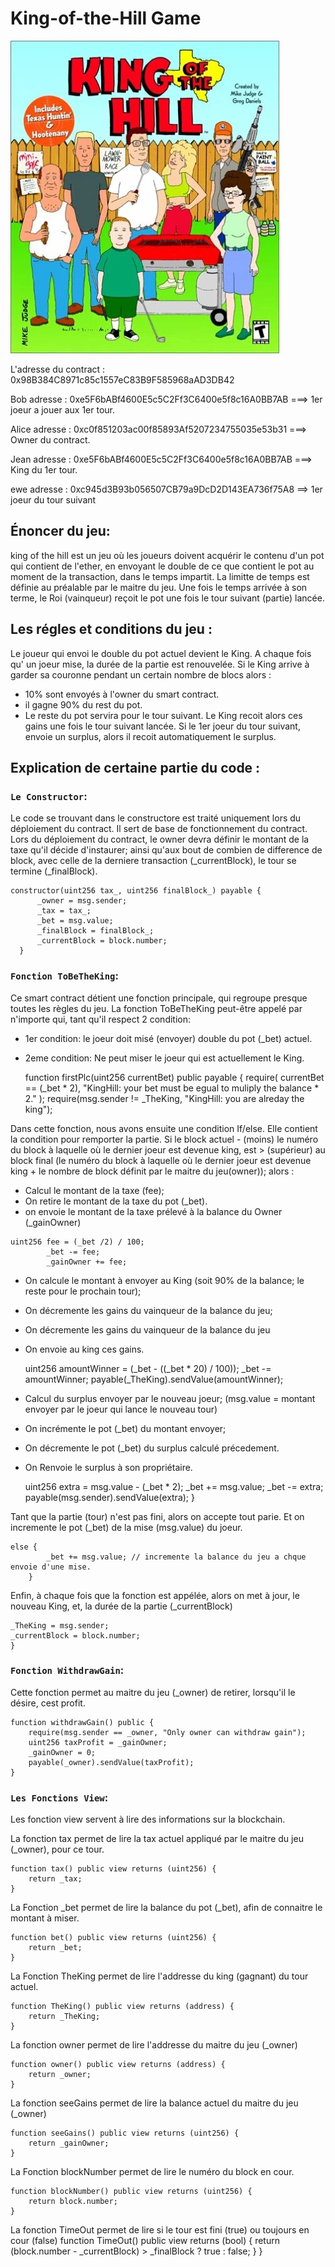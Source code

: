 # King-of-the-Hill Game
![King](King.jpg)

              
L'adresse du contract : 0x98B384C8971c85c1557eC83B9F585968aAD3DB42 

Bob adresse : 0xe5F6bABf4600E5c5C2Ff3C6400e5f8c16A0BB7AB  ===> 1er joeur a jouer aux 1er tour. 

Alice adresse : 0xc0f851203ac00f85893Af5207234755035e53b31 ===> Owner du contract. 

Jean adresse : 0xe5F6bABf4600E5c5C2Ff3C6400e5f8c16A0BB7AB ===> King du 1er tour.

ewe adresse :  0xc945d3B93b056507CB79a9DcD2D143EA736f75A8 ==> 1er joeur du tour suivant

## Énoncer du jeu: 

king of the hill est un jeu où les joueurs doivent acquérir le contenu d'un pot qui contient de l'ether, en envoyant le double de ce que contient le pot au moment de la transaction, dans le temps impartit. La limitte de temps  est définie au préalable par le maitre du jeu.  Une fois le temps arrivée à son terme, le Roi (vainqueur) reçoit le pot une fois le tour suivant (partie) lancée. 

## Les régles et conditions du jeu : 

Le joueur qui envoi le double du pot actuel devient le King.
A chaque fois qu' un joeur mise, la durée de la partie est renouvelée. 
Si le King arrive à garder sa couronne pendant un certain nombre de blocs alors : 
  - 10% sont envoyés à l'owner du smart contract.
  - il gagne 90% du rest du pot.
  - Le reste du pot servira pour le tour suivant. 
Le King recoit alors ces gains une fois le tour suivant lancée. 
Si le 1er joeur du tour suivant, envoie un surplus, alors il recoit automatiquement le surplus. 

## Explication de certaine partie du code : 
### `Le Constructor`: 
Le code se trouvant dans le constructore est traité uniquement lors du déploiement du contract. Il sert de base de fonctionnement du contract. 
Lors du déploiement du contract, le owner devra définir le montant de la taxe qu'il décide d'instaurer; ainsi qu'aux bout de combien de difference de block, avec celle de la derniere transaction (_currentBlock), le tour se termine (_finalBlock). 

    constructor(uint256 tax_, uint256 finalBlock_) payable {
          _owner = msg.sender;
          _tax = tax_;
          _bet = msg.value;
          _finalBlock = finalBlock_;
          _currentBlock = block.number;
      }


### `Fonction ToBeTheKing`:
Ce smart contract détient une fonction principale, qui regroupe presque toutes les règles du jeu.
La fonction ToBeTheKing peut-être appelé par n'importe qui, tant qu'il respect 2 condition:
 - 1er condition: le joeur doit misé (envoyer)  double du pot (_bet) actuel.
 - 2eme condition: Ne peut miser le joeur qui est actuellement le King.  

      function firstPlc(uint256 currentBet) public payable {
        require(
            currentBet == (_bet * 2),
            "KingHill: your bet must be egual to  muliply the balance * 2."
        ); 
        require(msg.sender != _TheKing, "KingHill: you are alreday the king"); 

  
Dans cette fonction, nous avons ensuite une condition If/else. Elle contient la condition pour remporter la partie. Si le block actuel - (moins) le numéro du block à laquelle où le dernier joeur est devenue king, est > (supérieur) au block final (le numéro du block à laquelle où le dernier joeur est devenue king + le nombre de block définit par le maitre du jeu(owner)); alors : 
  
  -  Calcul le montant de la taxe (fee);
  - On retire le montant de la taxe du pot (_bet). 
  -  on envoie le montant de la taxe prélevé à la balance du Owner (_gainOwner)

    uint256 fee = (_bet /2) / 100; 
            _bet -= fee;
            _gainOwner += fee;


 

 - On calcule le montant à envoyer au King (soit 90% de la balance; le reste pour le prochain tour);
 - On décremente les gains du vainqueur de la balance du jeu;
 - On décremente les gains du vainqueur de la balance du jeu
 - On envoie au king ces gains. 
    
    uint256 amountWinner = (_bet - ((_bet * 20) / 100)); 
    _bet -= amountWinner; 
    payable(_TheKing).sendValue(amountWinner); 

- Calcul du surplus envoyer par le nouveau joeur; (msg.value = montant envoyer par le joeur qui lance le nouveau tour)
- On incrémente le pot (_bet) du montant envoyer;
- On décremente le pot (_bet) du surplus calculé précedement. 
- On Renvoie le surplus à son propriétaire. 

    uint256 extra = msg.value - (_bet * 2); 
    _bet += msg.value;
    _bet -= extra;
    payable(msg.sender).sendValue(extra); 
    } 

Tant que la partie (tour) n'est pas fini, alors on accepte tout parie. Et on incremente le pot (_bet) de la mise (msg.value) du joeur.

    else {
            _bet += msg.value; // incremente la balance du jeu a chque envoie d'une mise.
        }

Enfin, à chaque fois que la fonction est appélée, alors on met à jour, le nouveau King, et, la durée de la partie (_currentBlock)  

    _TheKing = msg.sender; 
    _currentBlock = block.number; 
    }


### `Fonction WithdrawGain`: 
Cette fonction permet au maitre du jeu (_owner) de retirer, lorsqu'il le désire, cest profit. 


    function withdrawGain() public {
        require(msg.sender == _owner, "Only owner can withdraw gain");
        uint256 taxProfit = _gainOwner;
        _gainOwner = 0;
        payable(_owner).sendValue(taxProfit);
    }


### `Les Fonctions View`: 
Les fonction view servent à lire des informations sur la blockchain. 

La fonction tax permet de lire la tax actuel appliqué par le maitre du jeu (_owner), pour ce tour. 

    function tax() public view returns (uint256) {
        return _tax;
    }


La Fonction _bet permet de lire la balance du pot (_bet), afin de connaitre le montant à miser. 

    function bet() public view returns (uint256) {
        return _bet;
    }


La Fonction TheKing permet de lire l'addresse du king (gagnant) du tour actuel.

    function TheKing() public view returns (address) {
        return _TheKing;
    }


La fonction owner permet de lire l'addresse du maitre du jeu (_owner)

    function owner() public view returns (address) {
        return _owner;
    }


La fonction seeGains permet de lire la balance actuel du maitre du jeu (_owner)

    function seeGains() public view returns (uint256) {
        return _gainOwner;
    }


La Fonction blockNumber permet de lire le numéro du block en cour. 

    function blockNumber() public view returns (uint256) {
        return block.number;
    }


La fonction TimeOut permet de lire si le tour est fini (true) ou toujours en cour (false)
    function TimeOut() public view returns (bool) {
        return (block.number - _currentBlock) > _finalBlock ? true : false;
    }
}


